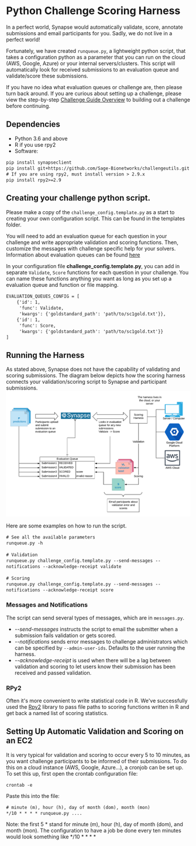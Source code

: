 Python Challenge Scoring Harness
================================

In a perfect world, Synapse would automatically validate, score, annotate submissions and email participants for you.  Sadly, we do not live in a perfect world! 

Fortunately, we have created `runqueue.py`, a lightweight python script, that takes a configuration python as a parameter that you can run on the cloud (AWS, Google, Azure) or your internal servers/clusters.  This script will automatically look for received submissions to an evaluation queue and validate/score these submissions.

If you have no idea what evaluation queues or challenge are, then please turn back around.  If you are curious about setting up a challenge, please view the step-by-step [Challenge Guide Overview](https://docs.synapse.org/articles/challenge_administration.html) to building out a challenge before continuing. 


## Dependencies

* Python 3.6 and above
* R if you use rpy2
* Software:
```
pip install synapseclient
pip install git+https://github.com/Sage-Bionetworks/challengeutils.git
# If you are using rpy2, must install version > 2.9.x
pip install rpy2>=2.9
```

## Creating your challenge python script.

Please make a copy of the `challenge_config.template.py` as a start to creating your own configuration script.  This can be found in the templates folder.

You will need to add an evaluation queue for each question in your challenge and write appropriate validation and scoring functions. Then, customize the messages with challenge specific help for your solvers.  Information about evaluation queues can be found [here](https://docs.synapse.org/articles/evaluation_queues.html)

In your configuration file **challenge_config.template.py**, you can add in separate `Validate`, `Score` functions for each question in your challenge.  You can name these functions anything you want as long as you set up a evaluation queue and function or file mapping.
```
EVALUATION_QUEUES_CONFIG = [
    {'id': 1,
     'func': Validate,
     'kwargs': {'goldstandard_path': 'path/to/sc1gold.txt'}},
    {'id': 1,
     'func': Score,
     'kwargs': {'goldstandard_path': 'path/to/sc1gold.txt'}}
]
```

## Running the Harness

As stated above, Synapse does not have the capability of validating and scoring submissions.  The diagram below depicts how the scoring harness connects your validation/scoring script to Synapse and participant submissions. ![how_it_works](scoring_harness.png)

Here are some examples on how to run the script.

```
# See all the available parameters
runqueue.py -h

# Validation
runqueue.py challenge_config.template.py --send-messages --notifications --acknowledge-receipt validate

# Scoring
runqueue.py challenge_config.template.py --send-messages --notifications --acknowledge-receipt score

```


### Messages and Notifications

The script can send several types of messages, which are in `messages.py`. 

* *--send-messages* instructs the script to email the submitter when a submission fails validation or gets scored.
* *--notifications* sends error messages to challenge administrators which can be specified by `--admin-user-ids`. Defaults to the user running the harness.
* *--acknowledge-receipt* is used when there will be a lag between validation and scoring to let users know their submission has been received and passed validation.


### RPy2

Often it's more convenient to write statistical code in R. We've successfully used the [Rpy2](https://rpy2.bitbucket.io/) library to pass file paths to scoring functions written in R and get back a named list of scoring statistics. 

## Setting Up Automatic Validation and Scoring on an EC2

It is very typical for validation and scoring to occur every 5 to 10 minutes, as you want challenge participants to be informed of their submissions.  To do this on a cloud instance (AWS, Google, Azure...), a cronjob can be set up.  To set this up, first open the crontab configuration file:

	crontab -e

Paste this into the file:

	# minute (m), hour (h), day of month (dom), month (mon)                      
	*/10 * * * * runqueue.py ....

Note: the first 5 * stand for minute (m), hour (h), day of month (dom), and month (mon). The configuration to have a job be done every ten minutes would look something like */10 * * * *
